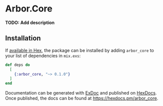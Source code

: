 # Arbor.Core

**TODO: Add description**

## Installation

If [available in Hex](https://hex.pm/docs/publish), the package can be installed
by adding `arbor_core` to your list of dependencies in `mix.exs`:

```elixir
def deps do
  [
    {:arbor_core, "~> 0.1.0"}
  ]
end
```

Documentation can be generated with [ExDoc](https://github.com/elixir-lang/ex_doc)
and published on [HexDocs](https://hexdocs.pm). Once published, the docs can
be found at <https://hexdocs.pm/arbor_core>.

